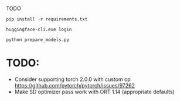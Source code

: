 TODO

```
pip install -r requirements.txt
```

```
huggingface-cli.exe login
```

```
python prepare_models.py
```

# TODO:
- Consider supporting torch 2.0.0 with custom op https://github.com/pytorch/pytorch/issues/97262
- Make SD optimizer pass work with ORT 1.14 (appropriate defaults)